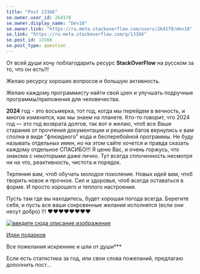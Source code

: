 ```yaml
---
title: "Post 13166"
se.owner.user_id: 264178
se.owner.display_name: "Dev18"
se.owner.link: "https://ru.meta.stackoverflow.com/users/264178/dev18"
se.link: "https://ru.meta.stackoverflow.com/q/13166"
se.post_id: 13166
se.post_type: question
---
```

<p>От всей души хочу поблагодарить ресурс <strong>StackOverFlow</strong> на русском за то, что он есть!!!</p>
<p>Желаю ресурсу хороших вопросов и большую активность.</p>
<p>Желаю каждому программисту найти свой цзен и улучшать подручные программы/приложения для человечества.</p>
<p><strong>2024</strong> год - это восьмерка, тот год, когда мы перейдем в вечность, и многое изменится, как мы знаем на планете. Кто-то говорит, что 2024 год — это год возврата долгов, так вот я желаю, чтоб все Ваши старания от прочтения документации и решения багов вернулись к вам сполна в виде &quot;флюидного&quot; кода и бесперебойной программы. Не буду называть отдельных имен, но на этом сайте хочется и правда сказать каждому отдельное СПАСИБО!!! Я ценю Вас, и очень горжусь, что знакома с некоторыми даже лично. Тут всегда сплоченность несмотря ни на что, реактивность, чистота и порядок.</p>
<p>Терпения вам, чтоб обучать молодое поколение. Новых идей вам, чтоб творить новое и прочное. Сил и здоровья, чтоб всегда оставаться в форме. И просто хорошего и теплого настроения.</p>
<p>Пусть там где вы находитесь, будет хорошая погода всегда. Берегите себя, и пусть все ваши сокровенные желания исполнятся (если они несут добро) !!! ❤️❤️❤️❤️❤️❤️❤️❤️</p>
<p><a href="https://i.stack.imgur.com/NX9ru.png" rel="nofollow noreferrer"><img src="https://i.stack.imgur.com/NX9ru.png" alt="введите сюда описание изображения" /></a></p>
<p><a href="https://tproger.ru/articles/podarki-na-novyj-god" rel="nofollow noreferrer">Идеи подарков</a></p>
<p>Все пожелания искренние и шли от души***</p>
<p>Если есть статистика за год, или свои слова пожеланий, предлагаю дополнить пост...</p>
